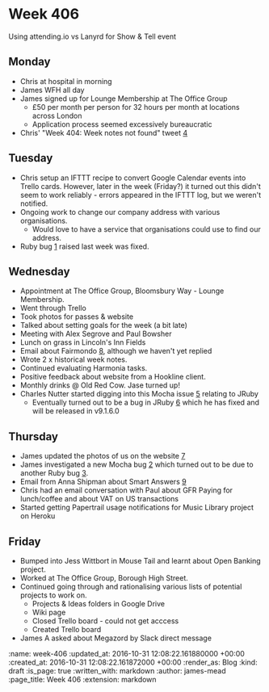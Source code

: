 Week 406
========

Using attending.io vs Lanyrd for Show & Tell event

## Monday

* Chris at hospital in morning
* James WFH all day
* James signed up for Lounge Membership at The Office Group
  * £50 per month per person for 32 hours per month at locations across London
  * Application process seemed excessively bureaucratic
* Chris' "Week 404: Week notes not found" tweet [4]

## Tuesday

* Chris setup an IFTTT recipe to convert Google Calendar events into Trello cards. However, later in the week (Friday?) it turned out this didn't seem to work reliably - errors appeared in the IFTTT log, but we weren't notified.
* Ongoing work to change our company address with various organisations.
  * Would love to have a service that organisations could use to find our address.
* Ruby bug [1] raised last week was fixed.

## Wednesday

* Appointment at The Office Group, Bloomsbury Way - Lounge Membership.
* Went through Trello
* Took photos for passes & website
* Talked about setting goals for the week (a bit late)
* Meeting with Alex Segrove and Paul Bowsher
* Lunch on grass in Lincoln's Inn Fields
* Email about Fairmondo [8], although we haven't yet replied
* Wrote 2 x historical week notes.
* Continued evaluating Harmonia tasks.
* Positive feedback about website from a Hookline client.
* Monthly drinks @ Old Red Cow. Jase turned up!
* Charles Nutter started digging into this Mocha issue [5] relating to JRuby
  * Eventually turned out to be a bug in JRuby [6] which he has fixed and will be released in v9.1.6.0

## Thursday

* James updated the photos of us on the website [7]
* James investigated a new Mocha bug [2] which turned out to be due to another Ruby bug [3].
* Email from Anna Shipman about Smart Answers [9]
* Chris had an email conversation with Paul about GFR Paying for lunch/coffee and about VAT on US transactions
* Started getting Papertrail usage notifications for Music Library project on Heroku

## Friday

* Bumped into Jess Wittbort in Mouse Tail and learnt about Open Banking project.
* Worked at The Office Group, Borough High Street.
* Continued going through and rationalising various lists of potential projects to work on.
  * Projects & Ideas folders in Google Drive
  * Wiki page
  * Closed Trello board - could not get acccess
  * Created Trello board
* James A asked about Megazord by Slack direct message

[1]: https://bugs.ruby-lang.org/issues/12832
[2]: https://github.com/freerange/mocha/issues/276
[3]: https://bugs.ruby-lang.org/issues/12876
[4]: https://twitter.com/freerange/status/790511834117865476
[5]: https://github.com/freerange/mocha/issues/274
[6]: https://github.com/jruby/jruby/pull/4250
[7]: /#people
[8]: https://groups.google.com/a/gofreerange.com/d/msg/members/d53itkegTOY/qPQSG5kpAQAJ
[9]: https://groups.google.com/a/gofreerange.com/d/msg/members/qVnVC1o0Rqw/waztxOqHAQAJ

:name: week-406
:updated_at: 2016-10-31 12:08:22.161880000 +00:00
:created_at: 2016-10-31 12:08:22.161872000 +00:00
:render_as: Blog
:kind: draft
:is_page: true
:written_with: markdown
:author: james-mead
:page_title: Week 406
:extension: markdown
